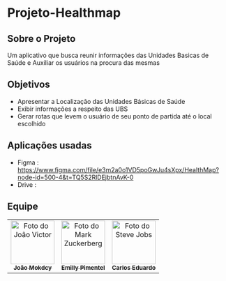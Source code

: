 # Projeto-Healthmap
## Sobre o Projeto
Um aplicativo que busca reunir informações das Unidades Basicas de Saúde e Auxiliar os usuários na procura das mesmas
## Objetivos
- Apresentar a Localização das Unidades Básicas de Saúde
- Exibir informações a respeito das UBS
- Gerar rotas que levem o usuário de seu ponto de partida até o local escolhido
## Aplicações usadas
- Figma : https://www.figma.com/file/e3m2a0o1VD5poGwJu4sXpx/HealthMap?node-id=500-4&t=TQ5S2RlDEjbtnAvK-0
- Drive : 
## Equipe 
<table>
  <tr>
    <td align="center">
      <a href="#">
        <img src="https://avatars.githubusercontent.com/u/91168785?s=96&v=4" width="100px;" alt="Foto do João Victor"/><br>
        <sub>
          <b>João Mokdcy</b>
        </sub>
      </a>
    </td>
    <td align="center">
      <a href="#">
        <img src="https://projeto-healthmap.web.app/front/imagens/emilly_pimentel.png" width="100px;" alt="Foto do Mark Zuckerberg"/><br>
        <sub>
          <b>Emilly Pimentel</b>
        </sub>
      </a>
    </td>
    <td align="center">
      <a href="#">
        <img src="https://projeto-healthmap.web.app/front/imagens/carlos_eduardo.png" width="100px;" alt="Foto do Steve Jobs"/><br>
        <sub>
          <b>Carlos Eduardo</b>
        </sub>
      </a>
    </td>
  </tr>
</table>
